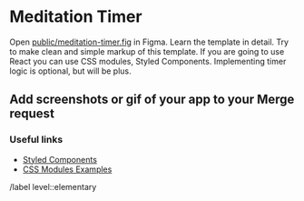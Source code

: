 # Meditation Timer

Open [public/meditation-timer.fig](public/meditation-timer.fig) in Figma. Learn the template in detail. Try to make clean
and simple markup of this template. If you are going to use React you can use CSS modules, Styled Components. Implementing timer logic is optional, but will be plus.

## Add screenshots or gif of your app to your Merge request

### Useful links

- [Styled Components](https://styled-components.com)
- [CSS Modules Examples](https://github.com/css-modules/css-modules)

/label level::elementary
